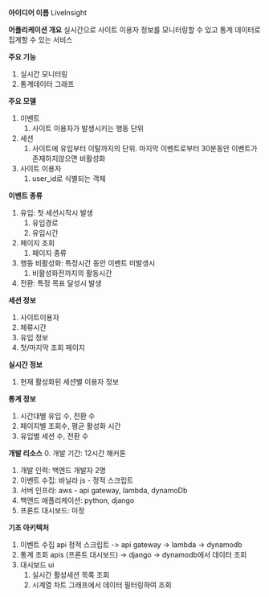 **아이디어 이름**
LiveInsight

**어플리케이션 개요**
실시간으로 사이트 이용자 정보를 모니터링할 수 있고 통계 데이터로 집계할 수 있는 서비스

**주요 기능**
1. 실시간 모니터링
2. 통계데이터 그래프

**주요 모델**
1. 이벤트
    1. 사이트 이용자가 발생시키는 행동 단위
2. 세션
    1. 사이트에 유입부터 이탈까지의 단위. 마지막 이벤트로부터 30분동안 이벤트가 존재하지않으면 비활성화
3. 사이트 이용자
    1. user_id로 식별되는 객체

**이벤트 종류**
1. 유입: 첫 세션시작시 발생
    1. 유입경로
    2. 유입시간
2. 페이지 조회
    1. 페이지 종류
3. 행동 비활성화: 특정시간 동안 이벤트 미발생시
    1. 비활성화전까지의 활동시간
4. 전환: 특정 목표 달성시 발생

**세션 정보**
1. 사이트이용자
2. 체류시간
3. 유입 정보
4. 첫/마지막 조회 페이지

**실시간 정보**
1. 현재 활성화된 세션별 이용자 정보

**통계 정보**
1. 시간대별 유입 수, 전환 수
2. 페이지별 조회수, 평균 활성화 시간
3. 유입별 세션 수, 전환 수

**개발 리소스**
0. 개발 기간: 12시간 해커톤
1. 개발 인력: 백엔드 개발자 2명
2. 이벤트 수집: 바닐라 js - 정적 스크립트
2. 서버 인프라: aws - api gateway, lambda, dynamoDb
3. 백엔드 애플리케이션: python, django
4. 프론트 대시보드: 미정

**기초 아키텍처**
1. 이벤트 수집 api
    정적 스크립트 -> api gateway -> lambda -> dynamodb
2. 통계 조회 apis
    (프론트 대시보드) -> django -> dynamodb에서 데이터 조회 
3. 대시보드 ui
    1. 실시간 활성세션 목록 조회
    2. 시계열 차트 그래프에서 데이터 필터링하여 조회